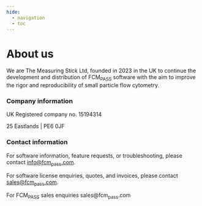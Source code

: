 ```yaml
---
hide:
  - navigation
  - toc
---
```


# About us

We are The Measuring Stick Ltd, founded in 2023 in the UK to continue the development and distribution of FCM<sub>PASS</sub> software with the aim to improve the rigor and reproducibility of small particle flow cytometry.&#x20;

### Company information

UK Registered company no. 15194314

25 Eastlands | PE6 0JF

### Contact information


For software information, feature requests, or troubleshooting, please contact [info@fcm<sub>pass</sub>.com](mailto:info@fcm<sub>pass</sub>.com).

For software license enquiries, quotes, and invoices, please contact [sales@fcm<sub>pass</sub>.com](mailto:sales@fcm<sub>pass</sub>.com).

For FCM<sub>PASS</sub> sales enquiries sales@fcm<sub>pass</sub>.com
